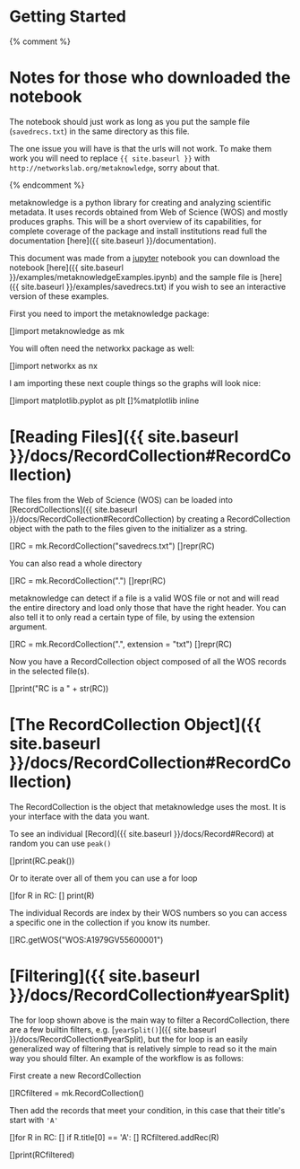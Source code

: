 # Getting Started

{% comment %}

# Notes for those who downloaded the notebook

The notebook should just work as long as you put the sample file (`savedrecs.txt`) in the same directory as this file.

The one issue you will have is that the urls will not work. To make them work you will need to replace ``{{ site.baseurl }}`` with `http://networkslab.org/metaknowledge`, sorry about that.

{% endcomment %}

metaknowledge is a python library for creating and analyzing scientific metadata. It uses records obtained from Web of Science (WOS) and mostly produces graphs. This will be a short overview of its capabilities, for complete coverage of the package and install institutions read full the documentation [here]({{ site.baseurl }}/documentation).


This document was made from a [jupyter](https://jupyter.org) notebook you can download the notebook [here]({{ site.baseurl }}/examples/metaknowledgeExamples.ipynb) and the sample file is [here]({{ site.baseurl }}/examples/savedrecs.txt) if you wish to see an interactive version of these examples.


First you need to import the metaknowledge package:

[]import metaknowledge as mk


You will often need the networkx package as well:

[]import networkx as nx

I am importing these next couple things so the graphs will look nice:

[]import matplotlib.pyplot as plt
[]%matplotlib inline


# [Reading Files]({{ site.baseurl }}/docs/RecordCollection#RecordCollection)

The files from the Web of Science (WOS) can be loaded into [RecordCollections]({{ site.baseurl }}/docs/RecordCollection#RecordCollection) by creating a RecordCollection object with the path to the files given to the initializer as a string.

[]RC = mk.RecordCollection("savedrecs.txt")
[]repr(RC)

You can also read a whole directory

[]RC = mk.RecordCollection(".")
[]repr(RC)

metaknowledge can detect if a file is a valid WOS file or not and will read the entire directory and load only those that have the right header. You can also tell it to only read a certain type of file, by using the extension argument.

[]RC = mk.RecordCollection(".", extension = "txt")
[]repr(RC)

Now you have a RecordCollection object composed of all the WOS records in the selected file(s).

[]print("RC is a " + str(RC))

# [The RecordCollection Object]({{ site.baseurl }}/docs/RecordCollection#RecordCollection)

The RecordCollection is the object that metaknowledge uses the most. It is your interface with the data you want.

To see an individual [Record]({{ site.baseurl }}/docs/Record#Record) at random you can use `peak()`

[]print(RC.peak())

Or to iterate over all of them you can use a for loop

[]for R in RC:
[]    print(R)

The individual Records are index by their WOS numbers so you can access a specific one in the collection if you know its number.

[]RC.getWOS("WOS:A1979GV55600001")

# [Filtering]({{ site.baseurl }}/docs/RecordCollection#yearSplit)

The for loop shown above is the main way to filter a RecordCollection, there are a few builtin filters, e.g. [`yearSplit()`]({{ site.baseurl }}/docs/RecordCollection#yearSplit), but the for loop is an easily generalized way of filtering that is relatively simple to read so it the main way you should filter. An example of the workflow is as follows:


First create a new RecordCollection

[]RCfiltered = mk.RecordCollection()

Then add the records that meet your condition, in this case that their title's start with `'A'`

[]for R in RC:
[]    if R.title[0] == 'A':
[]        RCfiltered.addRec(R)


[]print(RCfiltered)
